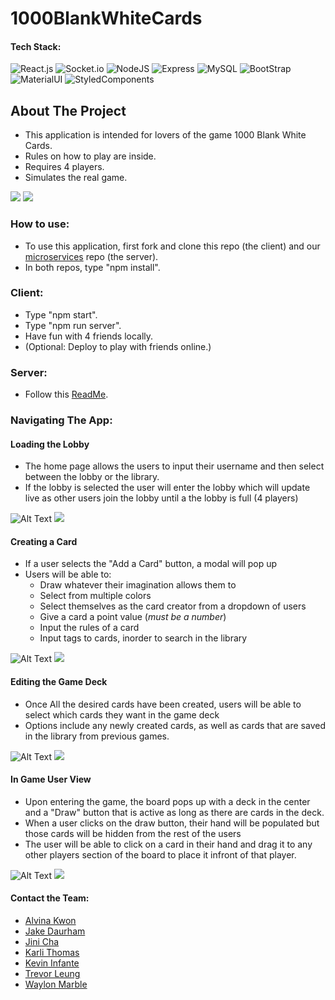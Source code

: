 # 1000BlankWhiteCards
#### Tech Stack:
![React.js](https://img.shields.io/badge/React-20232A?style=for-the-badge&logo=react&logoColor=61DAFB "React.js") ![Socket.io](https://img.shields.io/badge/Socket.io-010101?&style=for-the-badge&logo=Socket.io&logoColor=white "Socket.io") ![NodeJS](https://img.shields.io/badge/Node.js-339933?style=for-the-badge&logo=nodedotjs&logoColor=white "NodeJS") ![Express](https://img.shields.io/badge/Express.js-000000?style=for-the-badge&logo=express&logoColor=white "Express") ![MySQL](https://img.shields.io/badge/MySQL-005C84?style=for-the-badge&logo=mysql&logoColor=white "MySQL") ![BootStrap](https://img.shields.io/badge/Bootstrap-563D7C?style=for-the-badge&logo=bootstrap&logoColor=white "Bootstrap") ![MaterialUI](https://img.shields.io/badge/Material%20UI-007FFF?style=for-the-badge&logo=mui&logoColor=white "MaterialUI") ![StyledComponents](https://img.shields.io/badge/styled--components-DB7093?style=for-the-badge&logo=styled-components&logoColor=white "StyledComponents")


## About The Project
- This application is intended for lovers of the game 1000 Blank White Cards. 
- Rules on how to play are inside.
- Requires 4 players.
- Simulates the real game.

![](https://media.giphy.com/media/H5O2QKAzgBx5GTeOCH/giphy.gif)
![](https://media.giphy.com/media/rGGx1RjGPbctnNRQJW/giphy.gif)


### How to use:
- To use this application, first fork and clone this repo (the client) and our [microservices](https://github.com/blueocean-pikachus/1000BlankWhiteCardsMicroservice) repo (the server).
- In both repos, type "npm install".

### Client:
- Type "npm start".
- Type "npm run server".
- Have fun with 4 friends locally.
- (Optional: Deploy to play with friends online.)

### Server: 
- Follow this [ReadMe](https://github.com/blueocean-pikachus/1000BlankWhiteCardsMicroservice#readme).

### Navigating The App:

#### Loading the Lobby
- The home page allows the users to input their username and then select between the lobby or the library. 
- If the lobby is selected the user will enter the lobby which will update live as other users join the lobby until a the lobby is full (4 players)

![Alt Text](https://media.giphy.com/media/9TEJp6nVpkswegZqdr/giphy.gif)
![](https://media.giphy.com/media/6AtLOnLG8z0fsjduL3/giphy.gif)

#### Creating a Card
- If a user selects the "Add a Card" button, a modal will pop up
- Users will be able to:
  - Draw whatever their imagination allows them to
  - Select from multiple colors
  - Select themselves as the card creator from a dropdown of users
  - Give a card a point value (*must be a number*)
  - Input the rules of a card
  - Input tags to cards, inorder to search in the library

![Alt Text](https://media.giphy.com/media/sVBIYazRPqE3B3Pcyx/giphy.gif)
![](https://media.giphy.com/media/QsSaIvKA3qwgAK80qU/giphy.gif)

#### Editing the Game Deck
- Once All the desired cards have been created, users will be able to select which cards they want in the game deck
- Options include any newly created cards, as well as cards that are saved in the library from previous games.

![Alt Text](https://media.giphy.com/media/NmvyrOVEYMBC9bVNzS/giphy.gif)
![](https://media.giphy.com/media/VmihZT5dlU8RnCeOeF/giphy.gif)

#### In Game User View
- Upon entering the game, the board pops up with a deck in the center and a "Draw" button that is active as long as there are cards in the deck.
- When a user clicks on the draw button, their hand will be populated but those cards will be hidden from the rest of the users
- The user will be able to click on a card in their hand and drag it to any other players section of the board to place it infront of that player.

![Alt Text](https://media.giphy.com/media/Hw8SPDP0dTT2jZsECa/giphy.gif)
![](https://media.giphy.com/media/jWQpVyjgIpgz43ww93/giphy.gif)

#### Contact the Team: 
- [Alvina Kwon](https://github.com/minjina90)
- [Jake Daurham](https://github.com/daurham)
- [Jini Cha](https://github.com/jinicha)
- [Karli Thomas](https://github.com/karli-thomas)
- [Kevin Infante](https://github.com/Kevinfante)
- [Trevor Leung](https://github.com/TofuStore)
- [Waylon Marble](https://github.com/WaylonMarble)
